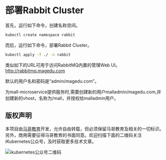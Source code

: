 # 部署Rabbit Cluster

首先，运行如下命令，创建名称空间。
```bash
kubectl create namespace rabbit
```

而后，运行如下命令，部署Rabbit Cluster。
```bash
kubectl apply -f ./ -n rabbit
```

类似如下的URL可用于访问RabbitMQ内置的管理Web UI。
http://rabbitmq.magedu.com

默认的用户名和密码是“admin/magedu.com”。

为mall-microservice提供服务时,需要创建新的用户malladmin/magedu.com,并创建新的vhost，名称为/mall，并授权给malladmin用户。


## 版权声明

本项目由[马哥教育](www.magedu.com)开发，允许自由转载，但必须保留马哥教育及相关的一切标识。另外，商用需要征得马哥教育的书面同意。欢迎扫描下面的二维码关注iKubernetes公众号，及时获取更多技术文章。

![ikubernetes公众号二维码](https://github.com/iKubernetes/Kubernetes_Advanced_Practical_2rd/raw/main/imgs/iKubernetes%E5%85%AC%E4%BC%97%E5%8F%B7%E4%BA%8C%E7%BB%B4%E7%A0%81.jpg)
